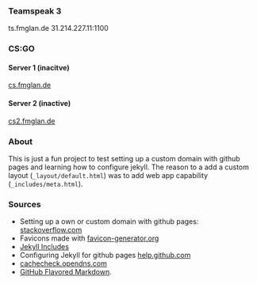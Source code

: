
### Teamspeak 3

ts.fmglan.de
31.214.227.11:1100

### CS:GO
#### Server 1 (inacitve)
[cs.fmglan.de](steam://connect/cs.fmglan.de)

#### Server 2 (inactive)
[cs2.fmglan.de](steam://connect/cs2.fmglan.de)

### About
This is just a fun project to test setting up a custom domain with github pages and learning how to configure jekyll. The reason to a add a custom layout (`_layout/default.html`) was to add web app capability (`_includes/meta.html`).

### Sources
- Setting up a own or custom domain with github pages: [stackoverflow.com](https://stackoverflow.com/questions/9082499/custom-domain-for-github-project-pages)
- Favicons made with [favicon-generator.org](https://www.favicon-generator.org/)
- [Jekyll Includes](https://jekyllrb.com/docs/includes/)
- Configuring Jekyll for github pages [help.github.com](https://help.github.com/en/github/working-with-github-pages/about-github-pages-and-jekyll#configuring-jekyll-in-your-github-pages-site)
- [cachecheck.opendns.com](https://cachecheck.opendns.com/)
- [GitHub Flavored Markdown](https://guides.github.com/features/mastering-markdown/).
